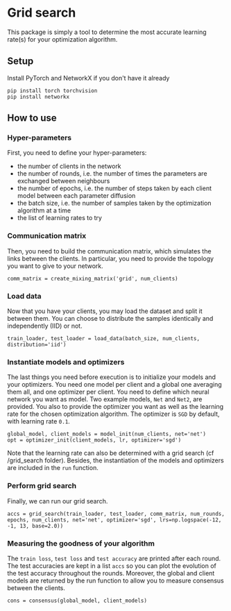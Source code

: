 # Grid search

This package is simply a tool to determine the most accurate learning rate(s) for your optimization algorithm.

## Setup

Install PyTorch and NetworkX if you don't have it already

```
pip install torch torchvision
pip install networkx
```

## How to use

### Hyper-parameters

First, you need to define your hyper-parameters:
  - the number of clients in the network
  - the number of rounds, i.e. the number of times the parameters are exchanged between neighbours
  - the number of epochs, i.e. the number of steps taken by each client model between each parameter diffusion
  - the batch size, i.e. the number of samples taken by the optimization algorithm at a time
  - the list of learning rates to try

### Communication matrix

Then, you need to build the communication matrix, which simulates the links between the clients. In particular, you need to provide the topology you want to give to your network.

```
comm_matrix = create_mixing_matrix('grid', num_clients)
```

### Load data

Now that you have your clients, you may load the dataset and split it between them. You can choose to distribute the samples identically and independently (IID) or not.

```
train_loader, test_loader = load_data(batch_size, num_clients, distribution='iid')
```

### Instantiate models and optimizers

The last things you need before execution is to initialize your models and your optimizers. You need one model per client and a global one averaging them all, and one optimizer per client.
You need to define which neural network you want as model. Two example models, `Net` and `Net2`, are provided.
You also to provide the optimizer you want as well as the learning rate for the chosen optimization algorithm. The optimizer is `SGD` by default, with learning rate `0.1`.

```
global_model, client_models = model_init(num_clients, net='net')
opt = optimizer_init(client_models, lr, optimizer='sgd')
```

Note that the learning rate can also be determined with a grid search (cf /grid_search folder).
Besides, the instantiation of the models and optimizers are included in the `run` function.

### Perform grid search

Finally, we can run our grid search.

```
accs = grid_search(train_loader, test_loader, comm_matrix, num_rounds, epochs, num_clients, net='net', optimizer='sgd', lrs=np.logspace(-12, -1, 13, base=2.0))
```

### Measuring the goodness of your algorithm

The `train loss`, `test loss` and `test accuracy` are printed after each round. The test accuracies are kept in a list `accs` so you can plot the evolution of the test accuracy throughout the rounds.
Moreover, the global and client models are returned by the run function to allow you to measure consensus between the clients.

```
cons = consensus(global_model, client_models)
```
